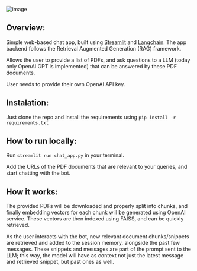 ![image](https://github.com/ergv03/chat-with-pdf-llm/assets/23053920/969edf03-4451-4909-98d9-601d92a17e83)

## Overview:

Simple web-based chat app, built using [Streamlit](https://streamlit.io/) and [Langchain](https://python.langchain.com/). The app backend follows the Retrieval Augmented Generation (RAG) framework.

Allows the user to provide a list of PDFs, and ask questions to a LLM (today only OpenAI GPT is implemented) that can be answered by these PDF documents.

User needs to provide their own OpenAI API key.

## Instalation:

Just clone the repo and install the requirements using ```pip install -r requirements.txt```

## How to run locally:

Run ```streamlit run chat_app.py``` in your terminal.

Add the URLs of the PDF documents that are relevant to your queries, and start chatting with the bot. 

## How it works:

The provided PDFs will be downloaded and properly split into chunks, and finally embedding vectors for each chunk will be generated using OpenAI service. These vectors are then indexed using FAISS, and can be quickly retrieved.

As the user interacts with the bot, new relevant document chunks/snippets are retrieved and added to the session memory, alongside the past few messages. These snippets and messages are part of the prompt sent to the LLM; this way, the model will have as context not just the latest message and retrieved snippet, but past ones as well.
